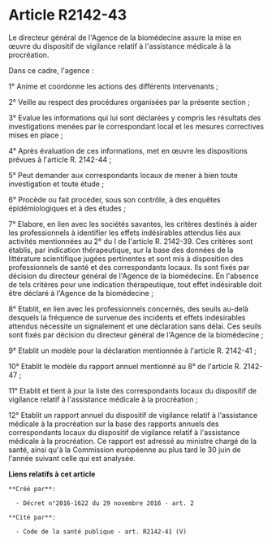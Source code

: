 # Article R2142-43

Le  directeur général de l'Agence de la biomédecine assure la mise en œuvre  du dispositif de vigilance relatif à
l'assistance médicale à la  procréation. 

Dans ce cadre, l'agence : 

1° Anime et coordonne les actions des différents intervenants ; 

2° Veille au respect des procédures organisées par la présente section ; 

3° Evalue les informations qui lui sont déclarées y compris les  résultats des investigations menées par le correspondant
local et les  mesures correctives mises en place ; 

4° Après évaluation de ces informations, met en œuvre les dispositions prévues à l'article R. 2142-44 ; 

5° Peut demander aux correspondants locaux de mener à bien toute investigation et toute étude ; 

6° Procède ou fait procéder, sous son contrôle, à des enquêtes épidémiologiques et à des études ; 

7° Elabore, en lien avec les sociétés savantes, les critères destinés à  aider les professionnels à identifier les effets
indésirables attendus  liés aux activités mentionnées au 2° du I de l'article R. 2142-39. Ces  critères sont établis, par
indication thérapeutique, sur la base des  données de la littérature scientifique jugées pertinentes et sont mis à
disposition des professionnels de santé et des correspondants locaux.  Ils sont fixés par décision du directeur général de
l'Agence de la  biomédecine. En l'absence de tels critères pour une indication  thérapeutique, tout effet indésirable doit
être déclaré à l'Agence de la  biomédecine ; 

8° Etablit, en lien avec les  professionnels concernés, des seuils au-delà desquels la fréquence de  survenue des incidents
et effets indésirables attendus nécessite un  signalement et une déclaration sans délai. Ces seuils sont fixés par  décision
du directeur général de l'Agence de la biomédecine ; 

9° Etablit un modèle pour la déclaration mentionnée à l'article R. 2142-41 ; 

10° Etablit le modèle du rapport annuel mentionné au 8° de l'article R. 2142-47 ; 

11° Etablit et tient à jour la liste des correspondants locaux du  dispositif de vigilance relatif à l'assistance médicale à
la procréation  ; 

12° Etablit un rapport annuel du dispositif de  vigilance relatif à l'assistance médicale à la procréation sur la base  des
rapports annuels des correspondants locaux du dispositif de  vigilance relatif à l'assistance médicale à la procréation. Ce
rapport  est adressé au ministre chargé de la santé, ainsi qu'à la Commission  européenne au plus tard le 30 juin de l'année
suivant celle qui est  analysée.

**Liens relatifs à cet article**

	**Créé par**:

	  - Décret n°2016-1622 du 29 novembre 2016 - art. 2

	**Cité par**:

	  - Code de la santé publique - art. R2142-41 (V)

